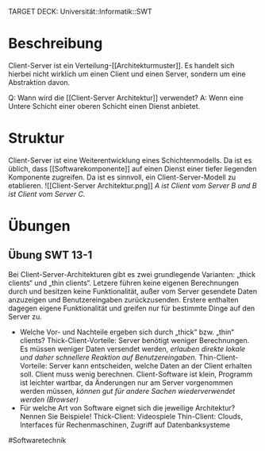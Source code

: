 TARGET DECK: Universität::Informatik::SWT

# Beschreibung
Client-Server ist ein Verteilung-[[Architekturmuster]]. Es handelt sich hierbei nicht wirklich um einen Client und einen Server, sondern um eine Abstraktion davon.

Q: Wann wird die [[Client-Server Architektur]] verwendet?
A: Wenn eine Untere Schicht einer oberen Schicht einen Dienst anbietet.
<!--ID: 1645543050450-->


# Struktur
Client-Server ist eine Weiterentwicklung eines Schichtenmodells.
Da ist es üblich, dass [[Softwarekomponente]] auf einen Dienst einer tiefer liegenden Komponente zugreifen. Da ist es sinnvoll, ein Client-Server-Modell zu etablieren.
![[Client-Server Architektur.png]]
*A ist Client vom Server B und B ist Client vom Server C.*

# Übungen
## Übung SWT 13-1
Bei Client-Server-Architekturen gibt es zwei grundlegende Varianten: „thick clients“ und „thin clients“. Letzere führen keine eigenen Berechnungen durch und besitzen keine Funktionalität, außer vom Server gesendete Daten anzuzeigen und Benutzereingaben zurückzusenden. Erstere
enthalten dagegen eigene Funktionalität und greifen nur für bestimmte Dinge auf den Server
zu.
- Welche Vor- und Nachteile ergeben sich durch „thick“ bzw. „thin“ clients?
Thick-Client-Vorteile: Server benötigt weniger Berechnungen. Es müssen weniger Daten versendet werden, *erlauben direkte lokale und daher schnellere Reaktion auf Benutzereingaben.*
Thin-Client-Vorteile: Server kann entscheiden, welche Daten an der Client erhalten soll. Client muss wenig berechnen. Client-Software ist klein, Programm ist leichter wartbar, da Änderungen nur am Server vorgenommen werden müssen, *können gut für andere Sachen wiederverwendet werden (Browser)* 
- Für welche Art von Software eignet sich die jeweilige Architektur? Nennen Sie Beispiele!
Thick-Client: Videospiele
Thin-Client: Clouds, Interfaces für Rechenmaschinen, Zugriff auf Datenbanksysteme


#Softwaretechnik 